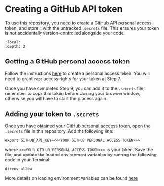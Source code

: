 # Creating a GitHub API token

To use this repository, you need to create a GitHub API personal access token, and store it with the untracked
`.secrets` file. This ensures your token is not accidentally version-controlled alongside your code.

```{contents}
:local:
:depth: 2
```

## Getting a GitHub personal access token

Follow the instructions [here][github-token] to create a personal access token. You will need to grant `repo` access
rights for your token at Step 7.

Once you have completed Step 9, you can add it to the `.secrets` file; remember to copy this token before closing your
browser window, otherwise you will have to start the process again.

## Adding your token to `.secrets`

Once you have [obtained your GitHub personal acccess token](#getting-a-github-personal-access-token), open the
`.secrets` file in this repository. Add the following line:

```{code-block} shell
export GITHUB_API_KEY=<<<YOUR GITHUB PERSONAL ACCESS TOKEN>>>
```

where `<<<YOUR GITHUB PERSONAL ACCESS TOKEN>>>` is your token. Save the file, and update the loaded environment
variables by running the following code in your Terminal:

```{code-block} shell
direnv allow
```

More details on loading environment variables can be found [here][docs-env-variables]

[docs-env-variables]: ./loading_environment_variables.md
[github-token]: https://docs.github.com/en/free-pro-team@latest/github/authenticating-to-github/creating-a-personal-access-token
